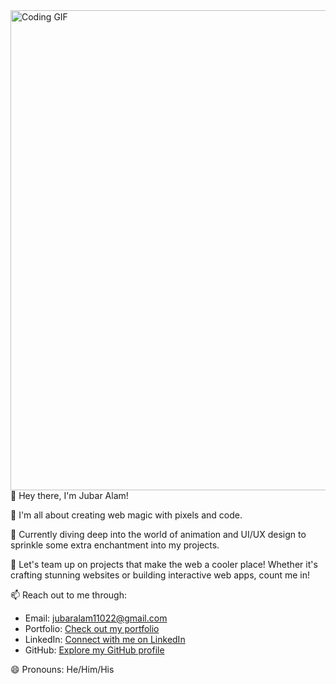 

<img src="https://media.giphy.com/media/ZVik7pBtu9dNS/giphy.gif" alt="Coding GIF" style="width: 80vw;">
👋 Hey there, I'm Jubar Alam!

👀 I'm all about creating web magic with pixels and code.

🌱 Currently diving deep into the world of animation and UI/UX design to sprinkle some extra enchantment into my projects.

💞️ Let's team up on projects that make the web a cooler place! Whether it's crafting stunning websites or building interactive web apps, count me in!

📫 Reach out to me through:
   - Email: jubaralam11022@gmail.com
   - Portfolio: [Check out my portfolio](https://jubar-portfolio.vercel.app/)
   - LinkedIn: [Connect with me on LinkedIn](https://www.linkedin.com/in/jubar-alam-77b63a209/)
   - GitHub: [Explore my GitHub profile](https://github.com/jubaralam/)

😄 Pronouns: He/Him/His




